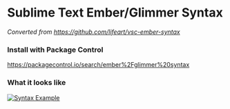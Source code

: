 # Sublime Text Ember/Glimmer Syntax

*Converted from https://github.com/lifeart/vsc-ember-syntax*

### Install with Package Control

https://packagecontrol.io/search/ember%2Fglimmer%20syntax


### What it looks like

[![Syntax Example](https://i.imgur.com/dZeM1gx.png)](https://i.imgur.com/dZeM1gx.png)
